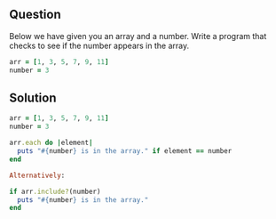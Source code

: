 ## Question

Below we have given you an array and a number. Write a program that checks to see if the number appears in the array.
```ruby
arr = [1, 3, 5, 7, 9, 11]
number = 3
```

## Solution
```ruby
arr = [1, 3, 5, 7, 9, 11]
number = 3

arr.each do |element|
  puts "#{number} is in the array." if element == number
end

Alternatively:

if arr.include?(number)
  puts "#{number} is in the array."
end
```